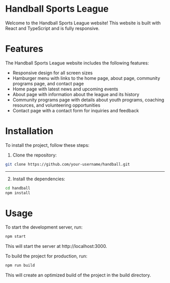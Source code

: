 # Handball Sports League

Welcome to the Handball Sports League website! This website is built with React and TypeScript and is fully responsive.

# Features
The Handball Sports League website includes the following features:

- Responsive design for all screen sizes
- Hamburger menu with links to the home page, about page, community programs page, and contact page
- Home page with latest news and upcoming events
- About page with information about the league and its history
- Community programs page with details about youth programs, coaching resources, and volunteering opportunities
- Contact page with a contact form for inquiries and feedback

# Installation

To install the project, follow these steps:

1. Clone the repository:
```bash
git clone https://github.com/your-username/handball.git
```

---

2. Install the dependencies:
```bash
cd handball
npm install
```

# Usage

To start the development server, run:
```bash
npm start
```

This will start the server at http://localhost:3000.

To build the project for production, run:

```bash
npm run build
```

This will create an optimized build of the project in the build directory.


